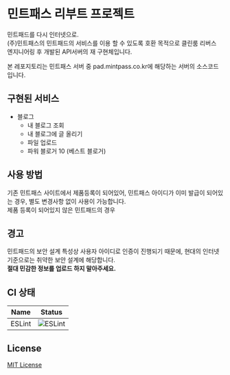 # 민트패스 리부트 프로젝트
민트패드를 다시 인터넷으로.  
(주)민트패스의 민트패드의 서비스를 이용 할 수 있도록 호환 목적으로 클린룸 리버스 엔지니어링 후 개발된 API서버의 재 구현체입니다.  
  
본 레포지토리는 민트패스 서버 중 pad.mintpass.co.kr에 해당하는 서버의 소스코드입니다.  

## 구현된 서비스
* 블로그
  - 내 블로그 조회
  - 내 블로그에 글 올리기
  - 파일 업로드
  - 파워 블로거 10 (베스트 블로거)

## 사용 방법
기존 민트패스 사이트에서 제품등록이 되어있어, 민트패스 아이디가 이미 발급이 되어있는 경우, 별도 변경사항 없이 사용이 가능합니다.  
제품 등록이 되어있지 않은 민트패드의 경우

## 경고
민트패드의 보안 설계 특성상 사용자 아이디로 인증이 진행되기 때문에, 현대의 인터넷 기준으로는 취약한 보안 설계에 해당합니다.  
**절대 민감한 정보를 업로드 하지 말아주세요.**  

## CI 상태
| Name                      | Status                                                                                                         |
|---------------------------|----------------------------------------------------------------------------------------------------------------|
| ESLint                    | ![ESLint](https://github.com/mintpass-reboot/pad.mintpass.co.kr/workflows/ESLint/badge.svg)                                 |

## License
[MIT License](LICENSE)

